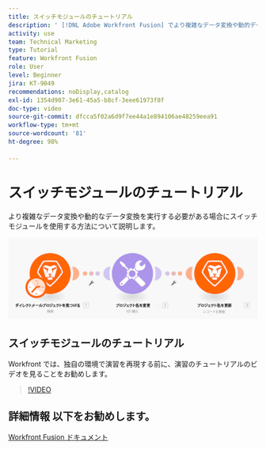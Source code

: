 ```yaml
---
title: スイッチモジュールのチュートリアル
description: ' [!DNL Adobe Workfront Fusion] でより複雑なデータ変換や動的データ変換を実行する必要がある場合に、スイッチモジュールを使用する方法を説明します。'
activity: use
team: Technical Marketing
type: Tutorial
feature: Workfront Fusion
role: User
level: Beginner
jira: KT-9049
recommendations: noDisplay,catalog
exl-id: 1354d907-3e61-45a5-b8cf-3eee61973f8f
doc-type: video
source-git-commit: dfcca5f02a6d9f7ee44a1e894106ae48259eea91
workflow-type: tm+mt
source-wordcount: '81'
ht-degree: 98%

---
```


# スイッチモジュールのチュートリアル

より複雑なデータ変換や動的なデータ変換を実行する必要がある場合にスイッチモジュールを使用する方法について説明します。

![スイッチモジュールを使用した画像](assets/beyond-basic-modules-4.png)

## スイッチモジュールのチュートリアル

Workfront では、独自の環境で演習を再現する前に、演習のチュートリアルのビデオを見ることをお勧めします。

>[!VIDEO](https://video.tv.adobe.com/v/3417935/?quality=12&learn=on&enablevpops&captions=jpn)



## 詳細情報 以下をお勧めします。

[Workfront Fusion ドキュメント](https://experienceleague.adobe.com/ja/docs/workfront-fusion/using/get-started-with-fusion/understand-workfront-fusion/workfront-fusion-overview)
